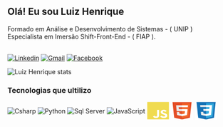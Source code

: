 ## Olá! Eu sou Luiz Henrique 
Formado em Análise e Desenvolvimento de Sistemas - ( UNIP )<br>
Especialista em Imersão Shift-Front-End - ( FIAP ).
<br><br>


[![Linkedin](https://img.shields.io/badge/LinkedIn-0077B5?style=for-the-badge&logo=linkedin&logoColor=white)](https://linkedin.com/in/luiz-henrique-200779144/)
[![Gmail](https://img.shields.io/badge/Gmail-D14836?style=for-the-badge&logo=gmail&logoColor=white)](https://luiz.lhrodrigues@gmail.com)
[![Facebook](https://img.shields.io/badge/Facebook-1877F2?style=for-the-badge&logo=facebook&logoColor=white)](https://facebook.com/henrique.lankaster)

![Luiz Henrique stats](https://github-readme-stats.vercel.app/api?username=anuraghazra&show_icons=true&theme=dark)

### Tecnologias que ultilizo

<div style="display: inline_block">
  <img align="center" alt="Csharp" height="55" width="70" src="https://cdn.jsdelivr.net/gh/devicons/devicon/icons/java/java-original-wordmark.svg">
  <img align="center" alt="Python" height="40" width="50" src="https://cdn.jsdelivr.net/gh/devicons/devicon/icons/spring/spring-original.svg">
  <img align="center" alt="Sql Server" height="40" width="50" src="https://cdn.jsdelivr.net/gh/devicons/devicon/icons/angularjs/angularjs-original.svg" />
  <img align="center" alt="JavaScript" height="40" width="50" src="https://cdn.jsdelivr.net/gh/devicons/devicon/icons/typescript/typescript-original.svg" />
  <img align="center" alt="JavaScript" height="40" width="50" src="https://raw.githubusercontent.com/devicons/devicon/master/icons/javascript/javascript-plain.svg">
  <img align="center" alt="HTML" height="40" width="50" src="https://raw.githubusercontent.com/devicons/devicon/master/icons/html5/html5-original.svg">
  <img align="center" alt="CSS" height="40" width="50" src="https://raw.githubusercontent.com/devicons/devicon/master/icons/css3/css3-original.svg">
</div><br>


